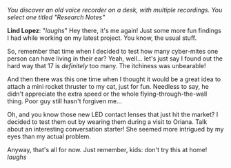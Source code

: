 *You discover an old voice recorder on a desk, with multiple recordings. You select one titled "Research Notes"*

**Lind Lopez**: "*laughs*" Hey there, it's me again! Just some more fun findings I had while working on my latest project. You know, the usual stuff.

So, remember that time when I decided to test how many cyber-mites one person can have living in their ear? Yeah, well... let's just say I found out the hard way that 17 is *definitely* too many. The itchiness was unbearable!

And then there was this one time when I thought it would be a great idea to attach a mini rocket thruster to my cat, just for fun. Needless to say, he didn't appreciate the extra speed or the whole flying-through-the-wall thing. Poor guy still hasn't forgiven me...

Oh, and you know those new LED contact lenses that just hit the market? I decided to test them out by wearing them during a visit to Oriana. Talk about an interesting conversation starter! She seemed more intrigued by my eyes than my actual problem.

Anyway, that's all for now. Just remember, kids: don't try this at home! *laughs*